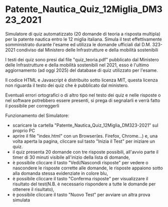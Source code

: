 # Patente_Nautica_Quiz_12Miglia_DM323_2021
Simulatore di quiz automatizzato (20 domande di teoria a risposta multipla) per la patente nautica entro le 12 miglia italiana. Simula il test effettivamente somministrato durante l'esame ed utilizza le domande ufficiali dal D.M. 323-2021 condiviso dal Ministero delle Infrastrutture e della mobilità sostenibili

I testi dei quiz sono presi dal file "quiz_teoria.pdf" pubblicato dal Ministero delle Infrastrutture e della mobilità sostenibili nel 2021, esso è l'ultimo aggiornamento (ad oggi 2025) del database di quiz utilizzato per l'esame.

Il codice HTML e Javascript è distribuito sotto licenza MIT, questa licenza non riguarda il testo dei quiz che è pubblicato dal ministero.

Eventuali errori ortografici o di altro tipo nel testo dei quiz e nelle risposte o nel software potrebbero essere presenti, si prega di segnalarli e verrà fatto il possibile per correggerli

Funzionamento del Simulatore:
- scaricare la cartella "Patente_Nautica_Quiz_12Miglia_DM323-2021" sul proprio PC
- aprire il file "index.html" con un Browser(es. Firefox, Chrome...) e, una volta aperta la pagina, cliccare sul tasto "Inizia il Test" per iniziare un quiz.
- il quiz presenta 20 domande con tre risposte possibili, all'avvio parte il timer di 30 minuti visibile all'inizio della lista di domande, 
- è possibile cliccare il tasto "Vedi/Nascondi risposte" per vedere o nascondere le risposte corrette alle domande, le risposte appaiono sotto alla domanda stessa evidenziate in colore blu, 
- è possibile cliccare il tasto "Conferma risposte" per visualizzare il risultato del test(N.B. è necessario rispondere a tutte le domande per ottenere il risultato), 
- è possibile cliccare il tasto "Nuovo Test" per avviare un altra prova simulata
